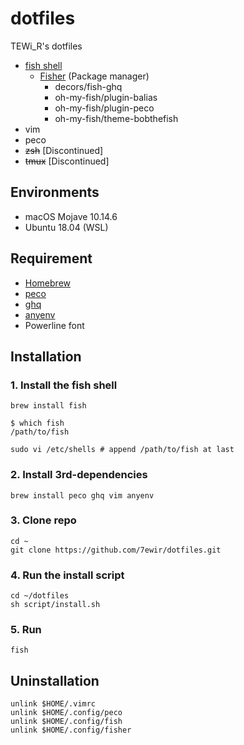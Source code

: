 # dotfiles

TEWi_R's dotfiles

- [fish shell](https://fishshell.com/)
  - [Fisher](https://github.com/jorgebucaran/fisher) (Package manager)
    - decors/fish-ghq
    - oh-my-fish/plugin-balias
    - oh-my-fish/plugin-peco
    - oh-my-fish/theme-bobthefish
- vim
- peco
- ~~zsh~~ [Discontinued]
- ~~tmux~~ [Discontinued]

## Environments

- macOS Mojave 10.14.6
- Ubuntu 18.04 (WSL)

## Requirement

- [Homebrew](https://brew.sh/index_ja)
- [peco](https://github.com/peco/peco)
- [ghq](https://github.com/motemen/ghq)
- [anyenv](https://github.com/anyenv/anyenv)
- Powerline font

## Installation

### 1. Install the fish shell

```shell
brew install fish
```

```shell
$ which fish
/path/to/fish
```

```shell
sudo vi /etc/shells # append /path/to/fish at last
```

### 2. Install 3rd-dependencies

```shell
brew install peco ghq vim anyenv
```

### 3. Clone repo

```shell
cd ~
git clone https://github.com/7ewir/dotfiles.git
```

### 4. Run the install script

```shell
cd ~/dotfiles
sh script/install.sh
```

### 5. Run

```shell
fish
```

## Uninstallation

```shell
unlink $HOME/.vimrc
unlink $HOME/.config/peco
unlink $HOME/.config/fish
unlink $HOME/.config/fisher
```
